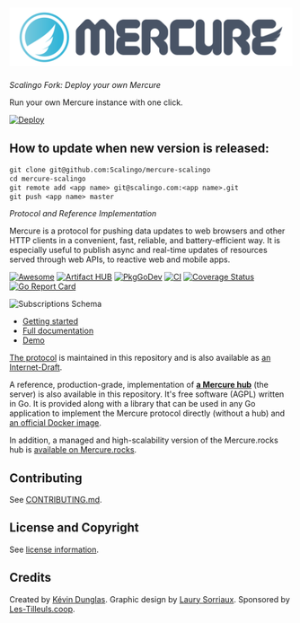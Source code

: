 <h1 align="center"><a href="https://mercure.rocks"><img src="public/mercure.svg" alt="Mercure: Real-time Made Easy" title="Live Updates Made Easy"></a></h1>

*Scalingo Fork: Deploy your own Mercure*

Run your own Mercure instance with one click.

[![Deploy](https://cdn.scalingo.com/deploy/button.svg)](https://my.scalingo.com/deploy?source=https://github.com/Scalingo/mercure-scalingo)

## How to update when new version is released:

```
git clone git@github.com:Scalingo/mercure-scalingo
cd mercure-scalingo
git remote add <app name> git@scalingo.com:<app name>.git
git push <app name> master
```

*Protocol and Reference Implementation*

Mercure is a protocol for pushing data updates to web browsers and other HTTP clients in a convenient, fast, reliable, and battery-efficient way.
It is especially useful to publish async and real-time updates of resources served through web APIs, to reactive web and mobile apps.

[![Awesome](https://awesome.re/badge.svg)](docs/ecosystem/awesome.md)
[![Artifact HUB](https://img.shields.io/endpoint?url=https://artifacthub.io/badge/repository/mercure)](https://artifacthub.io/packages/search?repo=mercure)
[![PkgGoDev](https://pkg.go.dev/badge/github.com/dunglas/mercure)](https://pkg.go.dev/github.com/dunglas/mercure)
[![CI](https://github.com/dunglas/mercure/actions/workflows/ci.yml/badge.svg)](https://github.com/dunglas/mercure/actions/workflows/ci.yml)
[![Coverage Status](https://coveralls.io/repos/github/dunglas/mercure/badge.svg?branch=master)](https://coveralls.io/github/dunglas/mercure?branch=master)
[![Go Report Card](https://goreportcard.com/badge/github.com/dunglas/mercure)](https://goreportcard.com/report/github.com/dunglas/mercure)

![Subscriptions Schema](spec/subscriptions.png)

* [Getting started](https://mercure.rocks/docs/getting-started)
* [Full documentation](https://mercure.rocks/docs)
* [Demo](https://demo.mercure.rocks/)

[The protocol](https://mercure.rocks/spec) is maintained in this repository and is also available as [an Internet-Draft](https://datatracker.ietf.org/doc/draft-dunglas-mercure/).

A reference, production-grade, implementation of [**a Mercure hub**](https://mercure.rocks/docs/hub/install) (the server) is also available in this repository.
It's free software (AGPL) written in Go. It is provided along with a library that can be used in any Go application to implement the Mercure protocol directly (without a hub) and [an official Docker image](https://hub.docker.com/r/dunglas/mercure).

In addition, a managed and high-scalability version of the Mercure.rocks hub is [available on Mercure.rocks](https://mercure.rocks/pricing).

## Contributing

See [CONTRIBUTING.md](CONTRIBUTING.md).

## License and Copyright

See [license information](https://mercure.rocks/docs/hub/license).

## Credits

Created by [Kévin Dunglas](https://dunglas.fr). Graphic design by [Laury Sorriaux](https://github.com/ginifizz).
Sponsored by [Les-Tilleuls.coop](https://les-tilleuls.coop).
